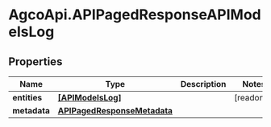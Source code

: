 # AgcoApi.APIPagedResponseAPIModelsLog

## Properties

Name | Type | Description | Notes
------------ | ------------- | ------------- | -------------
**entities** | [**[APIModelsLog]**](APIModelsLog.md) |  | [readonly] 
**metadata** | [**APIPagedResponseMetadata**](APIPagedResponseMetadata.md) |  | 


